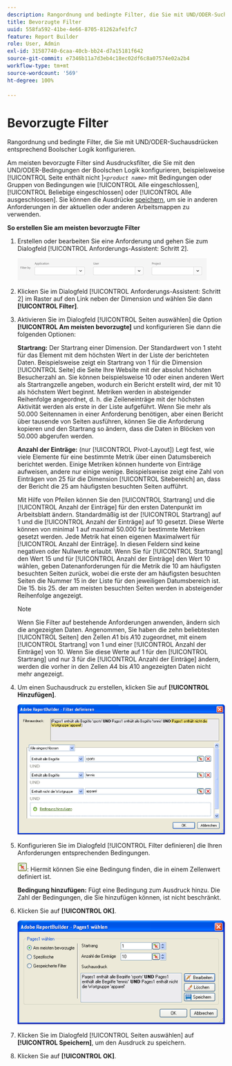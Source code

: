 ```yaml
---
description: Rangordnung und bedingte Filter, die Sie mit UND/ODER-Suchausdrücken entsprechend Boolscher Logik konfigurieren.
title: Bevorzugte Filter
uuid: 558fa592-41be-4e66-8705-81262afe1fc7
feature: Report Builder
role: User, Admin
exl-id: 31587740-6caa-40cb-bb24-d7a15181f642
source-git-commit: e7346b11a7d3eb4c18ec02df6c8a07574e02a2b4
workflow-type: tm+mt
source-wordcount: '569'
ht-degree: 100%

---
```


# Bevorzugte Filter

Rangordnung und bedingte Filter, die Sie mit UND/ODER-Suchausdrücken entsprechend Boolscher Logik konfigurieren.

Am meisten bevorzugte Filter sind Ausdrucksfilter, die Sie mit den UND/ODER-Bedingungen der Boolschen Logik konfigurieren, beispielsweise [!UICONTROL Seite enthält nicht ]*`<product name>`* mit Bedingungen oder Gruppen von Bedingungen wie [!UICONTROL Alle eingeschlossen], [!UICONTROL Beliebige eingeschlossen] oder [!UICONTROL Alle ausgeschlossen]. Sie können die Ausdrücke [speichern](/help/analyze/report-builder/layout/c-filter-dimensions/saved-filters.md), um sie in anderen Anforderungen in der aktuellen oder anderen Arbeitsmappen zu verwenden.

**So erstellen Sie am meisten bevorzugte Filter**

1. Erstellen oder bearbeiten Sie eine Anforderung und gehen Sie zum Dialogfeld [!UICONTROL Anforderungs-Assistent: Schritt 2].

   ![Schritt-Info](/help/admin/admin/assets/filter.png)

1. Klicken Sie im Dialogfeld [!UICONTROL Anforderungs-Assistent: Schritt 2] im Raster auf den Link neben der Dimension und wählen Sie dann **[!UICONTROL Filter]**.
1. Aktivieren Sie im Dialogfeld [!UICONTROL Seiten auswählen] die Option **[!UICONTROL Am meisten bevorzugte]** und konfigurieren Sie dann die folgenden Optionen:

   **Startrang:** Der Startrang einer Dimension. Der Standardwert von 1 steht für das Element mit dem höchsten Wert in der Liste der berichteten Daten. Beispielsweise zeigt ein Startrang von 1 für die Dimension [!UICONTROL Seite] die Seite Ihre Website mit der absolut höchsten Besucherzahl an. Sie können beispielsweise 10 oder einen anderen Wert als Startrangzelle angeben, wodurch ein Bericht erstellt wird, der mit 10 als höchstem Wert beginnt. Metriken werden in absteigender Reihenfolge angeordnet, d. h. die Zeileneinträge mit der höchsten Aktivität werden als erste in der Liste aufgeführt. Wenn Sie mehr als 50.000 Seitennamen in einer Anforderung benötigen, aber einen Bericht über tausende von Seiten ausführen, können Sie die Anforderung kopieren und den Startrang so ändern, dass die Daten in Blöcken von 50.000 abgerufen werden.

   **Anzahl der Einträge:** (nur [!UICONTROL Pivot-Layout]) Legt fest, wie viele Elemente für eine bestimmte Metrik über einen Datumsbereich berichtet werden. Einige Metriken können hunderte von Einträge aufweisen, andere nur einige wenige. Beispielsweise zeigt eine Zahl von Einträgen von 25 für die Dimension [!UICONTROL Sitebereich] an, dass der Bericht die 25 am häufigsten besuchten Seiten aufführt.

   Mit Hilfe von Pfeilen können Sie den [!UICONTROL Startrang] und die [!UICONTROL Anzahl der Einträge] für den ersten Datenpunkt im Arbeitsblatt ändern. Standardmäßig ist der [!UICONTROL Startrang] auf 1 und die [!UICONTROL Anzahl der Einträge] auf 10 gesetzt. Diese Werte können von minimal 1 auf maximal 50.000 für bestimmte Metriken gesetzt werden. Jede Metrik hat einen eigenen Maximalwert für [!UICONTROL Anzahl der Einträge]. In diesen Feldern sind keine negativen oder Nullwerte erlaubt. Wenn Sie für [!UICONTROL Startrang] den Wert 15 und für [!UICONTROL Anzahl der Einträge] den Wert 10 wählen, geben Datenanforderungen für die Metrik die 10 am häufigsten besuchten Seiten zurück, wobei die erste der am häufigsten besuchten Seiten die Nummer 15 in der Liste für den jeweiligen Datumsbereich ist. Die 15. bis 25. der am meisten besuchten Seiten werden in absteigender Reihenfolge angezeigt.

   >[!NOTE]
   >
   >Wenn Sie Filter auf bestehende Anforderungen anwenden, ändern sich die angezeigten Daten. Angenommen, Sie haben die zehn beliebtesten [!UICONTROL Seiten] den Zellen $A$1 bis $A$10 zugeordnet, mit einem [!UICONTROL Startrang] von 1 und einer [!UICONTROL Anzahl der Einträge] von 10. Wenn Sie diese Werte auf 1 für den [!UICONTROL Startrang] und nur 3 für die [!UICONTROL Anzahl der Einträge] ändern, werden die vorher in den Zellen $A$4 bis $A$10 angezeigten Daten nicht mehr angezeigt.

1. Um einen Suchausdruck zu erstellen, klicken Sie auf **[!UICONTROL Hinzufügen]**.

   ![Schritt-Info](assets/expressions_define_filter.png)

1. Konfigurieren Sie im Dialogfeld [!UICONTROL Filter definieren] die Ihren Anforderungen entsprechenden Bedingungen.

   ![select_cell_icon.png](assets/select_cell_icon.png): Hiermit können Sie eine Bedingung finden, die in einem Zellenwert definiert ist.

   **Bedingung hinzufügen:** Fügt eine Bedingung zum Ausdruck hinzu. Die Zahl der Bedingungen, die Sie hinzufügen können, ist nicht beschränkt.

1. Klicken Sie auf **[!UICONTROL OK]**.

   ![Schritt-Info](assets/choose_page_02.png)

1. Klicken Sie im Dialogfeld [!UICONTROL Seiten auswählen] auf **[!UICONTROL Speichern]**, um den Ausdruck zu speichern.
1. Klicken Sie auf **[!UICONTROL OK]**.
